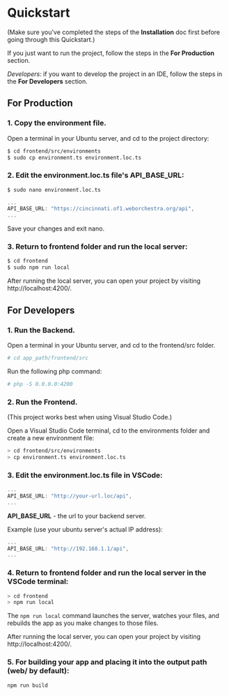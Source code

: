 # Quickstart

(Make sure you've completed the steps of the **Installation** doc first before going through this Quickstart.)

If you just want to run the project, follow the steps in the **For Production** section.

*Developers*: if you want to develop the project in an IDE, follow the steps in the **For Developers** section.

## For Production

### 1. Copy the environment file.
Open a terminal in your Ubuntu server, and cd to the project directory:
```bash
$ cd frontend/src/environments
$ sudo cp environment.ts environment.loc.ts
```

### 2. Edit the environment.loc.ts file's API_BASE_URL:
```bash
$ sudo nano environment.loc.ts
```

```js
...
API_BASE_URL: "https://cincinnati.of1.weborchestra.org/api",
...
```
Save your changes and exit nano.

### 3. Return to frontend folder and run the local server:
```bash
$ cd frontend
$ sudo npm run local
```
After running the local server, you can open your project by visiting http://localhost:4200/.

## For Developers

### 1. Run the Backend.

Open a terminal in your Ubuntu server, and cd to the frontend/src folder.
```bash
# cd app_path/frontend/src
```
Run the following php command:
```bash
# php -S 0.0.0.0:4200
```

### 2. Run the Frontend.
(This project works best when using Visual Studio Code.)

Open a Visual Studio Code terminal, cd to the environments folder and create a new environment file:
```bash
> cd frontend/src/environments
> cp environment.ts environment.loc.ts
```

### 3. Edit the environment.loc.ts file in VSCode:
```js
...
API_BASE_URL: "http://your-url.loc/api",
...
```
**API_BASE_URL** - the url to your backend server.

Example (use your ubuntu server's actual IP address):
```js
...
API_BASE_URL: "http://192.168.1.1/api",
...
```

### 4. Return to frontend folder and run the local server in the VSCode terminal:
```bash
> cd frontend
> npm run local
```
The `npm run local` command launches the server, watches your files, and rebuilds the app as you make changes to those files.

After running the local server, you can open your project by visiting http://localhost:4200/.

### 5. For building your app and placing it into the output path (web/ by default):
```bash
npm run build
```

